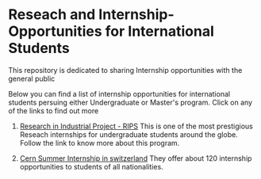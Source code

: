 # Reseach and Internship-Opportunities for International Students
This repository is dedicated to sharing Internship opportunities with the general public

Below you can find a list of internship opportunities for international students persuing either Undergraduate or Master's program.
Click on any of the links to find out more

1. [Research in Industrial Project - RIPS](http://www.ipam.ucla.edu/programs/student-research-programs/research-in-industrial-projects-for-students-rips-2022/) This is one of the most prestigious Reseach internships for undergraduate students around the globe. Follow the link to know more about this program.

2. [Cern Summer Internship in switzerland](https://home.cern/summer-student-programme#:~:text=The%20CERN%20Summer%20Student%20Programme,at%20CERN%20in%20Geneva%2C%20Switzerland.) They offer about 120 internship opportunities to students of all nationalities. 
